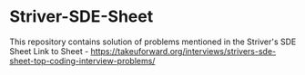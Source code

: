# Striver-SDE-Sheet
This repository contains solution of problems mentioned in the Striver's SDE Sheet
Link to Sheet - https://takeuforward.org/interviews/strivers-sde-sheet-top-coding-interview-problems/ 
